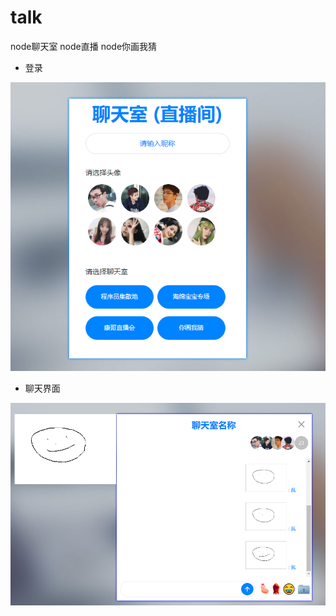 # talk
node聊天室 node直播 node你画我猜



- 登录

![1595206440991](images/1595206440991.png) 

- 聊天界面

![1595206533834](images/1595206533834.png) 



















